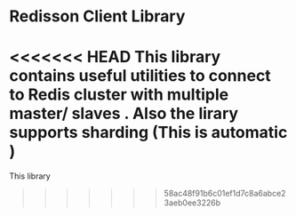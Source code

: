 # Redisson Client Library
<<<<<<< HEAD
   This library contains useful utilities to connect to Redis cluster with multiple master/ slaves . Also the lirary supports sharding (This is automatic ) 
=======
   This library
>>>>>>> 58ac48f91b6c01ef1d7c8a6abce23aeb0ee3226b
